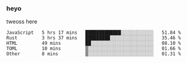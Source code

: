 ### heyo
tweoss here

<!--START_SECTION:waka-->

```text
JavaScript   5 hrs 17 mins   █████████████░░░░░░░░░░░░   51.84 %
Rust         3 hrs 37 mins   █████████░░░░░░░░░░░░░░░░   35.46 %
HTML         49 mins         ██░░░░░░░░░░░░░░░░░░░░░░░   08.10 %
TOML         10 mins         ▒░░░░░░░░░░░░░░░░░░░░░░░░   01.66 %
Other        8 mins          ▒░░░░░░░░░░░░░░░░░░░░░░░░   01.31 %
```

<!--END_SECTION:waka-->

<!--
**Tweoss/tweoss** is a ✨ _special_ ✨ repository because its `README.md` (this file) appears on your GitHub profile.

Here are some ideas to get you started:

- 🔭 I’m currently working on ...
- 🌱 I’m currently learning ...
- 👯 I’m looking to collaborate on ...
- 🤔 I’m looking for help with ...
- 💬 Ask me about ...
- 📫 How to reach me: ...
- 😄 Pronouns: ...
- ⚡ Fun fact: ...
-->
